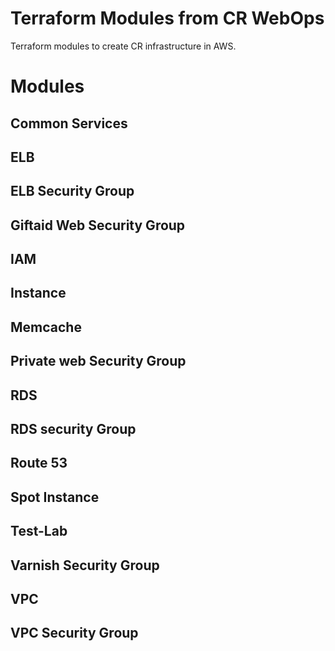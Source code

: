 # Terraform Modules from CR WebOps

Terraform modules to create CR infrastructure in AWS.

Modules
=======

Common Services
---------------

ELB
---

ELB Security Group
------------------

Giftaid Web Security Group
--------------------------

IAM
---

Instance
--------

Memcache
--------

Private web Security Group
--------------------------

RDS
---

RDS security Group
------------------

Route 53
--------

Spot Instance
-------------

Test-Lab
--------

Varnish Security Group
----------------------

VPC
---

VPC Security Group
------------------
